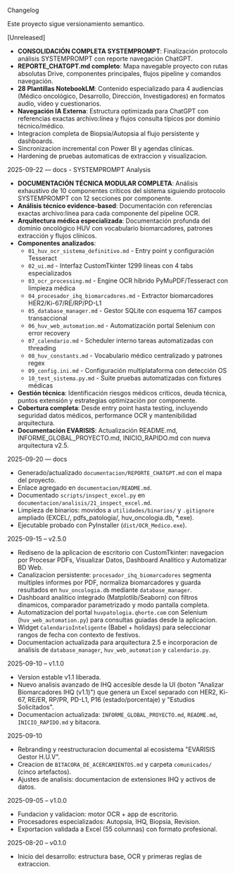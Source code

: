 Changelog

Este proyecto sigue versionamiento semantico.

[Unreleased]
- **CONSOLIDACIÓN COMPLETA SYSTEMPROMPT**: Finalización protocolo análisis SYSTEMPROMPT con reporte navegación ChatGPT.
- **REPORTE_CHATGPT.md completo**: Mapa navegable proyecto con rutas absolutas Drive, componentes principales, flujos pipeline y comandos navegación.
- **28 Plantillas NotebookLM**: Contenido especializado para 4 audiencias (Médico oncológico, Desarrollo, Dirección, Investigadores) en formatos audio, video y cuestionarios.
- **Navegación IA Externa**: Estructura optimizada para ChatGPT con referencias exactas archivo:línea y flujos consulta típicos por dominio técnico/médico.
- Integracion completa de Biopsia/Autopsia al flujo persistente y dashboards.
- Sincronizacion incremental con Power BI y agendas clinicas.
- Hardening de pruebas automaticas de extraccion y visualizacion.

2025-09-22 — docs - SYSTEMPROMPT Analysis
- **DOCUMENTACIÓN TÉCNICA MODULAR COMPLETA**: Análisis exhaustivo de 10 componentes críticos del sistema siguiendo protocolo SYSTEMPROMPT con 12 secciones por componente.
- **Análisis técnico evidence-based**: Documentación con referencias exactas archivo:línea para cada componente del pipeline OCR.
- **Arquitectura médica especializada**: Documentación profunda del dominio oncológico HUV con vocabulario biomarcadores, patrones extracción y flujos clínicos.
- **Componentes analizados**: 
  - `01_huv_ocr_sistema_definitivo.md` - Entry point y configuración Tesseract
  - `02_ui.md` - Interfaz CustomTkinter 1299 líneas con 4 tabs especializados
  - `03_ocr_processing.md` - Engine OCR híbrido PyMuPDF/Tesseract con limpieza médica
  - `04_procesador_ihq_biomarcadores.md` - Extractor biomarcadores HER2/Ki-67/RE/RP/PD-L1 
  - `05_database_manager.md` - Gestor SQLite con esquema 167 campos transaccional
  - `06_huv_web_automation.md` - Automatización portal Selenium con error recovery
  - `07_calendario.md` - Scheduler interno tareas automatizadas con threading
  - `08_huv_constants.md` - Vocabulario médico centralizado y patrones regex
  - `09_config.ini.md` - Configuración multiplataforma con detección OS
  - `10_test_sistema.py.md` - Suite pruebas automatizadas con fixtures médicas
- **Gestión técnica**: Identificación riesgos médicos críticos, deuda técnica, puntos extensión y estrategias optimización por componente.
- **Cobertura completa**: Desde entry point hasta testing, incluyendo seguridad datos médicos, performance OCR y mantenibilidad arquitectura.
- **Documentación EVARISIS**: Actualización README.md, INFORME_GLOBAL_PROYECTO.md, INICIO_RAPIDO.md con nueva arquitectura v2.5.

2025-09-20 — docs
- Generado/actualizado `documentacion/REPORTE_CHATGPT.md` con el mapa del proyecto.
- Enlace agregado en `documentacion/README.md`.
 - Documentado `scripts/inspect_excel.py` en `documentacion/analisis/21_inspect_excel.md`.
 - Limpieza de binarios: movidos a `utilidades/binarios/` y `.gitignore` ampliado (EXCEL/, pdfs_patologia/, huv_oncologia.db, *.exe).
 - Ejecutable probado con PyInstaller (`dist/OCR_Medico.exe`).

2025-09-15 – v2.5.0
- Rediseno de la aplicacion de escritorio con CustomTkinter: navegacion por Procesar PDFs, Visualizar Datos, Dashboard Analitico y Automatizar BD Web.
- Canalizacion persistente: `procesador_ihq_biomarcadores` segmenta multiples informes por PDF, normaliza biomarcadores y guarda resultados en `huv_oncologia.db` mediante `database_manager`.
- Dashboard analitico integrado (Matplotlib/Seaborn) con filtros dinamicos, comparador parametrizado y modo pantalla completa.
- Automatizacion del portal `huvpatologia.qhorte.com` con Selenium (`huv_web_automation.py`) para consultas guiadas desde la aplicacion.
- Widget `CalendarioInteligente` (Babel + holidays) para seleccionar rangos de fecha con contexto de festivos.
- Documentacion actualizada para arquitectura 2.5 e incorporacion de analisis de `database_manager`, `huv_web_automation` y `calendario.py`.

2025-09-10 – v1.1.0
- Version estable v1.1 liberada.
- Nuevo analisis avanzado de IHQ accesible desde la UI (boton "Analizar Biomarcadores IHQ (v1.1)") que genera un Excel separado con HER2, Ki-67, RE/ER, RP/PR, PD-L1, P16 (estado/porcentaje) y "Estudios Solicitados".
- Documentacion actualizada: `INFORME_GLOBAL_PROYECTO.md`, `README.md`, `INICIO_RAPIDO.md` y bitacora.

2025-09-10
- Rebranding y reestructuracion documental al ecosistema "EVARISIS Gestor H.U.V".
- Creacion de `BITACORA_DE_ACERCAMIENTOS.md` y carpeta `comunicados/` (cinco artefactos).
- Ajustes de analisis: documentacion de extensiones IHQ y activos de datos.

2025-09-05 – v1.0.0
- Fundacion y validacion: motor OCR + app de escritorio.
- Procesadores especializados: Autopsia, IHQ, Biopsia, Revision.
- Exportacion validada a Excel (55 columnas) con formato profesional.

2025-08-20 – v0.1.0
- Inicio del desarrollo: estructura base, OCR y primeras reglas de extraccion.
